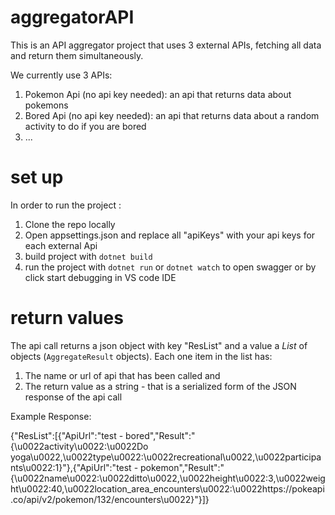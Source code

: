 # aggregatorAPI

 This is an API aggregator project that uses 3 external APIs, fetching all data and return them simultaneously.

 We currently use 3 APIs:
 1) Pokemon Api (no api key needed): an api that returns data about pokemons 
 2) Bored Api   (no api key needed): an api that returns data about a random activity to do if you are bored
 3) ...

# set up

In order to run the project :
1) Clone the repo locally
2) Open appsettings.json and replace all "apiKeys" with your api keys for each external Api
3) build project with `dotnet build`
4) run the project with `dotnet run` or `dotnet watch` to open swagger or by click start debugging in VS code IDE

# return values
The api call returns a json object with  key "ResList" and a value a *List* of objects (`AggregateResult` objects). Each one item in the list has:
1) The name or url of api that has been called and
2) The return value as a string - that is a serialized form of the JSON response of the api call

Example Response:

{"ResList":[{"ApiUrl":"test - bored","Result":"{\u0022activity\u0022:\u0022Do yoga\u0022,\u0022type\u0022:\u0022recreational\u0022,\u0022participants\u0022:1}"},{"ApiUrl":"test - pokemon","Result":"{\u0022name\u0022:\u0022ditto\u0022,\u0022height\u0022:3,\u0022weight\u0022:40,\u0022location_area_encounters\u0022:\u0022https://pokeapi.co/api/v2/pokemon/132/encounters\u0022}"}]}

